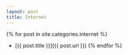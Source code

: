 ```yaml
---
layout: post
title: Internet
---
```


{% for post in site.categories.internet %}
* [{{ post.title }}]({{ post.url }})
{% endfor %}
